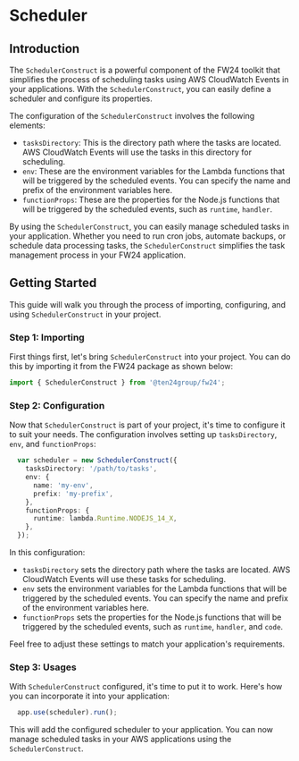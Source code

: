 
# Scheduler

## Introduction

The `SchedulerConstruct` is a powerful component of the FW24 toolkit that simplifies the process of scheduling tasks using AWS CloudWatch Events in your applications. With the `SchedulerConstruct`, you can easily define a scheduler and configure its properties.

The configuration of the `SchedulerConstruct` involves the following elements:

- `tasksDirectory`: This is the directory path where the tasks are located. AWS CloudWatch Events will use the tasks in this directory for scheduling.
- `env`: These are the environment variables for the Lambda functions that will be triggered by the scheduled events. You can specify the name and prefix of the environment variables here.
- `functionProps`: These are the properties for the Node.js functions that will be triggered by the scheduled events, such as `runtime`, `handler`.

By using the `SchedulerConstruct`, you can easily manage scheduled tasks in your application. Whether you need to run cron jobs, automate backups, or schedule data processing tasks, the `SchedulerConstruct` simplifies the task management process in your FW24 application.

## Getting Started

This guide will walk you through the process of importing, configuring, and using `SchedulerConstruct` in your project.

### Step 1: Importing

First things first, let's bring `SchedulerConstruct` into your project. You can do this by importing it from the FW24 package as shown below:

```ts
import { SchedulerConstruct } from '@ten24group/fw24';
```

### Step 2: Configuration

Now that `SchedulerConstruct` is part of your project, it's time to configure it to suit your needs. The configuration involves setting up `tasksDirectory`, `env`, and `functionProps`:

```ts
  var scheduler = new SchedulerConstruct({
    tasksDirectory: '/path/to/tasks',
    env: {
      name: 'my-env',
      prefix: 'my-prefix',
    },
    functionProps: {
      runtime: lambda.Runtime.NODEJS_14_X,
    },
  });
```

In this configuration:

- `tasksDirectory` sets the directory path where the tasks are located. AWS CloudWatch Events will use these tasks for scheduling.
- `env` sets the environment variables for the Lambda functions that will be triggered by the scheduled events. You can specify the name and prefix of the environment variables here.
- `functionProps` sets the properties for the Node.js functions that will be triggered by the scheduled events, such as `runtime`, `handler`, and `code`.

Feel free to adjust these settings to match your application's requirements.

### Step 3: Usages

With `SchedulerConstruct` configured, it's time to put it to work. Here's how you can incorporate it into your application:

```ts
  app.use(scheduler).run();
```

This will add the configured scheduler to your application. You can now manage scheduled tasks in your AWS applications using the `SchedulerConstruct`.
